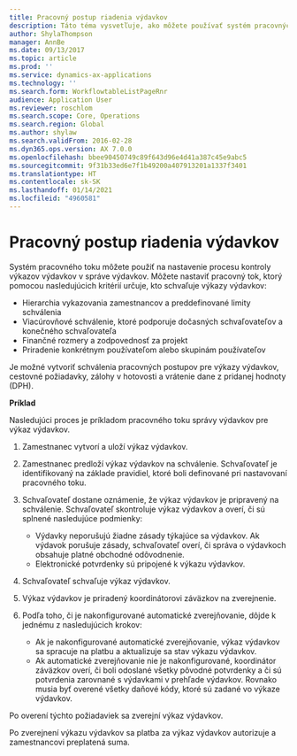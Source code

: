 ```yaml
---
title: Pracovný postup riadenia výdavkov
description: Táto téma vysvetľuje, ako môžete používať systém pracovných tokov v aplikácii Microsoft Dynamics 365 Finance na nastavenie procesu kontroly výkazov výdavkov v správe výdavkov.
author: ShylaThompson
manager: AnnBe
ms.date: 09/13/2017
ms.topic: article
ms.prod: ''
ms.service: dynamics-ax-applications
ms.technology: ''
ms.search.form: WorkflowtableListPageRnr
audience: Application User
ms.reviewer: roschlom
ms.search.scope: Core, Operations
ms.search.region: Global
ms.author: shylaw
ms.search.validFrom: 2016-02-28
ms.dyn365.ops.version: AX 7.0.0
ms.openlocfilehash: bbee90450749c89f643d96e4d41a387c45e9abc5
ms.sourcegitcommit: 9f31b33ed6e7f1b49200a407913201a1337f3401
ms.translationtype: HT
ms.contentlocale: sk-SK
ms.lasthandoff: 01/14/2021
ms.locfileid: "4960581"
---
```

# <a name="expense-management-workflow"></a>Pracovný postup riadenia výdavkov

Systém pracovného toku môžete použiť na nastavenie procesu kontroly výkazov výdavkov v správe výdavkov. Môžete nastaviť pracovný tok, ktorý pomocou nasledujúcich kritérií určuje, kto schvaľuje výkazy výdavkov:

- Hierarchia vykazovania zamestnancov a preddefinované limity schválenia
- Viacúrovňové schválenie, ktoré podporuje dočasných schvaľovateľov a konečného schvaľovateľa
- Finančné rozmery a zodpovednosť za projekt
- Priradenie konkrétnym používateľom alebo skupinám používateľov

Je možné vytvoriť schválenia pracovných postupov pre výkazy výdavkov, cestovné požiadavky, zálohy v hotovosti a vrátenie dane z pridanej hodnoty (DPH).

**Príklad**

Nasledujúci proces je príkladom pracovného toku správy výdavkov pre výkaz výdavkov.

1. Zamestnanec vytvorí a uloží výkaz výdavkov.
2. Zamestnanec predloží výkaz výdavkov na schválenie. Schvaľovateľ je identifikovaný na základe pravidiel, ktoré boli definované pri nastavovaní pracovného toku.
3. Schvaľovateľ dostane oznámenie, že výkaz výdavkov je pripravený na schválenie. Schvaľovateľ skontroluje výkaz výdavkov a overí, či sú splnené nasledujúce podmienky:

    - Výdavky neporušujú žiadne zásady týkajúce sa výdavkov. Ak výdavok porušuje zásady, schvaľovateľ overí, či správa o výdavkoch obsahuje platné obchodné odôvodnenie.
    - Elektronické potvrdenky sú pripojené k výkazu výdavkov.

4. Schvaľovateľ schvaľuje výkaz výdavkov.
5. Výkaz výdavkov je priradený koordinátorovi záväzkov na zverejnenie.
6. Podľa toho, či je nakonfigurované automatické zverejňovanie, dôjde k jednému z nasledujúcich krokov:

    - Ak je nakonfigurované automatické zverejňovanie, výkaz výdavkov sa spracuje na platbu a aktualizuje sa stav výkazu výdavkov.
    - Ak automatické zverejňovanie nie je nakonfigurované, koordinátor záväzkov overí, či boli odoslané všetky pôvodné potvrdenky a či sú potvrdenia zarovnané s výdavkami v prehľade výdavkov. Rovnako musia byť overené všetky daňové kódy, ktoré sú zadané vo výkaze výdavkov.

Po overení týchto požiadaviek sa zverejní výkaz výdavkov.

Po zverejnení výkazu výdavkov sa platba za výkaz výdavkov autorizuje a zamestnancovi preplatená suma.
